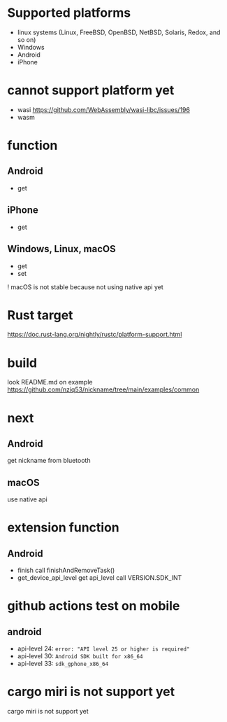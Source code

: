 # Supported platforms
- linux systems
(Linux, FreeBSD, OpenBSD, NetBSD, Solaris, Redox, and so on)
- Windows
- Android
- iPhone 

# cannot support platform yet
- wasi
https://github.com/WebAssembly/wasi-libc/issues/196
- wasm

# function
## Android
- get

## iPhone
- get

## Windows, Linux, macOS
- get
- set

! macOS is not stable because not using native api yet

# Rust target
https://doc.rust-lang.org/nightly/rustc/platform-support.html

# build
look README.md on example
https://github.com/nziq53/nickname/tree/main/examples/common

# next
## Android
get nickname from bluetooth

## macOS
use native api

# extension function
## Android
- finish
call finishAndRemoveTask()
- get_device_api_level
get api_level
call VERSION.SDK_INT

# github actions test on mobile
## android
- api-level 24: `error: "API level 25 or higher is required"`
- api-level 30: `Android SDK built for x86_64`
- api-level 33: `sdk_gphone_x86_64`

# cargo miri is not support yet
cargo miri is not support yet
